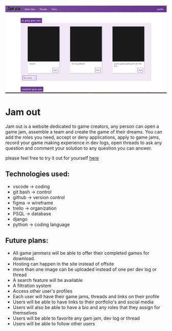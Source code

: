 ![screenshot of the game](main_app/static/images/screenshot.png)

# Jam out
Jam out is a website dedicated to game creators, any person can open a game jam, assemble a team and create the game of their dreams. You can add the roles you need, accept or deny applications, apply to game jams, record your game making experience in dev logs, open threads to ask any question and comment your solution to any question you can answer.

please feel free to try it out for yourself [here](deployment/link)


## Technologies used:
- vscode -> coding
- git bash -> control
- github -> version control
- figma -> wireframe
- trello -> organization
- PSQL -> database
- django
- python -> coding language

## Future plans:
- All game jammers will be able to offer their completed games for download.
- Hosting can happen in the site instead of offsite
- more than one image can be uploaded instead of one per dev log or thread
- A search feature will be available
- A filtration system
- Access other user's profiles
- Each user will have their game jams, threads and links on their profile
- Users will be able to have links to their portfolio's and social media
- Users will also be able to have a bio and any roles that they assign for themselves
- Users will be able to favorite any gam jam, dev log or thread
- Users will be able to follow other users